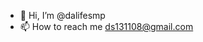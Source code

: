 - 👋 Hi, I’m @dalifesmp
- 📫 How to reach me ds131108@gmail.com

<!---
dalifesmp/dalifesmp is a ✨ special ✨ repository because its `README.md` (this file) appears on your GitHub profile.
You can click the Preview link to take a look at your changes.
--->
